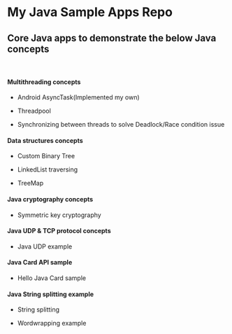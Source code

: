 # My Java Sample Apps Repo

<h2>Core Java apps to demonstrate the below Java concepts</h2></hr><br/>
<h4>Multithreading concepts</h4>
 <ul><li>Android AsyncTask(Implemented my own)</ul>
 <ul><li>Threadpool</ul>
 <ul><li>Synchronizing between threads to solve Deadlock/Race condition issue</ul>
 <h4>Data structures concepts</h4>
 <ul><li>Custom Binary Tree</ul>
 <ul><li>LinkedList traversing</ul>
  <ul><li>TreeMap</ul>
  
  <h4>Java cryptography concepts</h4>
 <ul><li>Symmetric key cryptography</ul>
 
 <h4>Java UDP & TCP protocol concepts</h4>
 <ul><li>Java UDP example</ul>
 
 <h4>Java Card API sample</h4>
 <ul><li>Hello Java Card sample</ul>
 
 <h4>Java String splitting example</h4>
 <ul><li>String splitting</ul>
 <ul><li>Wordwrapping example</ul>
  
